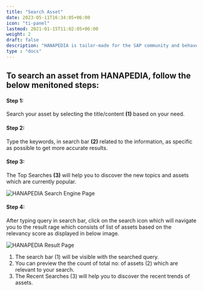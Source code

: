 ```yaml
---
title: "Search Asset"
date: 2023-05-11T16:34:05+06:00
icon: "ti-panel"
lastmod: 2021-01-15T11:02:05+06:00
weight: 2
draft: false
description: "HANAPEDIA is tailor-made for the SAP community and behaves as an organization’s knowledge-based repository to surf for any previously used SAP assets, issue reference, process plan, etc., Eg: Templates, Reports, Plan, Agenda, Reusable code base, etc."
type : "docs"
---
```


## To search an asset from HANAPEDIA, follow the below menitoned steps:
#### Step 1:
Search your asset by selecting the title/content **(1)** based on your need.

#### Step 2:
Type the keywords, in search bar **(2)** related to the information, as specific as possible to
get more accurate results.

#### Step 3:
The Top Searches **(3)** will help you to discover the new topics and assets which are
currently popular.

![HANAPEDIA Search Engine Page](https://storage.googleapis.com/ktern-public-files/product-documentation/Hanapedia/search-engine.png)

#### Step 4:
After typing query in search bar, click on the search icon which will navigate you to the
result rage which consists of list of assets based on the relevancy score as  displayed in below image.

![HANAPEDIA Result Page](https://storage.googleapis.com/ktern-public-files/product-documentation/Hanapedia/result-page.png)


<ol>
<li> The search bar (1) will be visible with the searched query.</li>
<li> You can preview the the count of total no: of assets (2) which are relevant to your search. 
</li>
<li> The Recent Searches (3) will help you to discover the recent trends of assets. </li>
</ol>